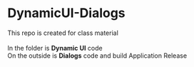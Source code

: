 # DynamicUI-Dialogs
This repo is created for class material
<br>
<br>In the folder is **Dynamic UI** code
<br>On the outside is **Dialogs** code and build Application Release
